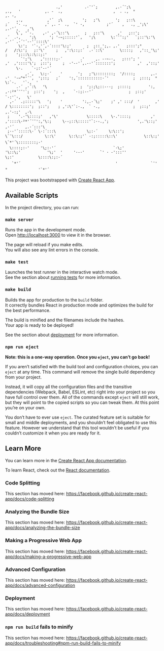 ```ascii
                       .,'          .·¨'`;        ,.·´¨;\                   ,.,   '           ,. -  .,                       ,  . .,  °                 ,. -,
     ,.,           ,'´  ;\         ';   ;'\       ';   ;::\                ;´   '· .,        ,' ,. -  .,  `' ·,          ;'´    ,   ., _';\'         ,.·'´,    ,'\
     \`, '`·.    ,·' ,·´\::'\       ;   ;::'\      ,'   ;::';             .´  .-,    ';\      '; '·~;:::::'`,   ';\       \:´¨¯:;'   `;::'\:'\    ,·'´ .·´'´-·'´::::\'
      \:';  '`·,'´,·´::::'\:;'       ;  ;::_';,. ,.'   ;:::';°           /   /:\:';   ;:'\'     ;   ,':\::;:´  .·´::\'       \::::;   ,'::_'\;'   ;    ';:::\::\::;:'
       `';'\    ,':::::;·´        .'     ,. -·~-·,   ;:::'; '         ,'  ,'::::'\';  ;::';     ;  ·'-·'´,.-·'´:::::::';          ,'  ,'::;'       \·.    `·;:'-·'´
         ,·´,   \:;·´    '       ';   ;'\::::::::;  '/::::;       ,.-·'  '·~^*'´¨,  ';::;   ;´    ':,´:::::::::::·´'           ;  ;:::;  °      \:`·.   '`·,  '
     .·´ ,·´:\   '\               ;  ';:;\;::-··;  ;::::;        ':,  ,·:²*´¨¯'`;  ;::';    ';  ,    `·:;:-·'´                ;  ;::;'           `·:'`·,   \'
  ,·´  .;:::::'\   ';    '         ':,.·´\;'    ;' ,' :::/  '       ,'  / \::::::::';  ;::';    ; ,':\'`:·.,  ` ·.,               ;  ;::;'            ,.'-:;'  ,·\
 ;    '.·'\::::;'   ,'\'             \:::::\    \·.'::::;         ,' ,'::::\·²*'´¨¯':,'\:;     \·-;::\:::::'`:·-.,';             ',.'\::;'       ,·'´     ,.·´:::'\
 ;·-'´:::::\·´ \·:´:::\              \;:·´     \:\::';          \`¨\:::/          \::\'      \::\:;'` ·:;:::::\::\'            \::\:;'        \`*'´\::::::::;·'
  \::::;:·'     '\;:·'´                          `·\;'            '\::\;'            '\;'  '     '·-·'       `' · -':::''            \;:'           \::::\:;:·´
   `*'´                                           '               `¨'                                                           °              '`*'´
```

This project was bootstrapped with [Create React App](https://github.com/facebook/create-react-app).

## Available Scripts

In the project directory, you can run:

### `make server`

Runs the app in the development mode.<br />
Open [http://localhost:3000](http://localhost:3000) to view it in the browser.

The page will reload if you make edits.<br />
You will also see any lint errors in the console.

### `make test`

Launches the test runner in the interactive watch mode.<br />
See the section about [running tests](https://facebook.github.io/create-react-app/docs/running-tests) for more information.

### `make build`

Builds the app for production to the `build` folder.<br />
It correctly bundles React in production mode and optimizes the build for the best performance.

The build is minified and the filenames include the hashes.<br />
Your app is ready to be deployed!

See the section about [deployment](https://facebook.github.io/create-react-app/docs/deployment) for more information.

### `npm run eject`

**Note: this is a one-way operation. Once you `eject`, you can’t go back!**

If you aren’t satisfied with the build tool and configuration choices, you can `eject` at any time. This command will remove the single build dependency from your project.

Instead, it will copy all the configuration files and the transitive dependencies (Webpack, Babel, ESLint, etc) right into your project so you have full control over them. All of the commands except `eject` will still work, but they will point to the copied scripts so you can tweak them. At this point you’re on your own.

You don’t have to ever use `eject`. The curated feature set is suitable for small and middle deployments, and you shouldn’t feel obligated to use this feature. However we understand that this tool wouldn’t be useful if you couldn’t customize it when you are ready for it.

## Learn More

You can learn more in the [Create React App documentation](https://facebook.github.io/create-react-app/docs/getting-started).

To learn React, check out the [React documentation](https://reactjs.org/).

### Code Splitting

This section has moved here: https://facebook.github.io/create-react-app/docs/code-splitting

### Analyzing the Bundle Size

This section has moved here: https://facebook.github.io/create-react-app/docs/analyzing-the-bundle-size

### Making a Progressive Web App

This section has moved here: https://facebook.github.io/create-react-app/docs/making-a-progressive-web-app

### Advanced Configuration

This section has moved here: https://facebook.github.io/create-react-app/docs/advanced-configuration

### Deployment

This section has moved here: https://facebook.github.io/create-react-app/docs/deployment

### `npm run build` fails to minify

This section has moved here: https://facebook.github.io/create-react-app/docs/troubleshooting#npm-run-build-fails-to-minify
